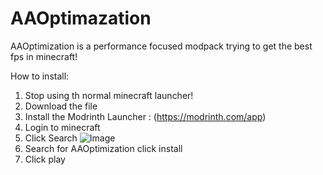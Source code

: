 # AAOptimazation
AAOptimization is a performance focused modpack trying to get the best fps in minecraft!

How to install:

1) Stop using th normal minecraft launcher!
2) Download the file
3) Install the Modrinth Launcher : (https://modrinth.com/app)
4) Login to minecraft
5) Click Search ![Image](https://tinypic.host/images/2023/09/01/Screenshot-2023-09-01-141808.png)
6) Search for AAOptimization click install
7) Click play
 
